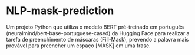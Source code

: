 # NLP-mask-prediction
Um projeto Python que utiliza o modelo BERT pré-treinado em português (neuralmind/bert-base-portuguese-cased) da Hugging Face para realizar a tarefa de preenchimento de máscaras (Fill-Mask), prevendo a palavra mais provável para preencher um espaço [MASK] em uma frase.
